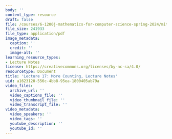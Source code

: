 ```yaml
---
body: ''
content_type: resource
draft: false
file: /courses/6-1200j-mathematics-for-computer-science-spring-2024/mit6_1200j_s24_lec17.pdf
file_size: 241933
file_type: application/pdf
image_metadata:
  caption: ''
  credit: ''
  image-alt: ''
learning_resource_types:
- Lecture Notes
license: https://creativecommons.org/licenses/by-nc-sa/4.0/
resourcetype: Document
title: 'Lecture 17: More Counting, Lecture Notes'
uid: a1623120-556c-4bb8-95ea-1800405ab79a
video_files:
  archive_url: ''
  video_captions_file: ''
  video_thumbnail_file: ''
  video_transcript_file: ''
video_metadata:
  video_speakers: ''
  video_tags: ''
  youtube_description: ''
  youtube_id: ''
---
```

